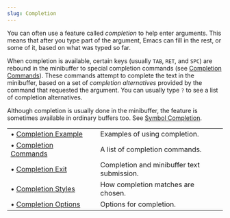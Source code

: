 ```yaml
---
slug: Completion
---
```


You can often use a feature called *completion* to help enter arguments. This means that after you type part of the argument, Emacs can fill in the rest, or some of it, based on what was typed so far.

When completion is available, certain keys (usually `TAB`, `RET`, and `SPC`) are rebound in the minibuffer to special completion commands (see [Completion Commands](/docs/emacs/Completion-Commands)). These commands attempt to complete the text in the minibuffer, based on a set of *completion alternatives* provided by the command that requested the argument. You can usually type `?` to see a list of completion alternatives.

Although completion is usually done in the minibuffer, the feature is sometimes available in ordinary buffers too. See [Symbol Completion](/docs/emacs/Symbol-Completion).

|                                                          |    |                                            |
| :------------------------------------------------------- | -- | :----------------------------------------- |
| • [Completion Example](/docs/emacs/Completion-Example)   |    | Examples of using completion.              |
| • [Completion Commands](/docs/emacs/Completion-Commands) |    | A list of completion commands.             |
| • [Completion Exit](/docs/emacs/Completion-Exit)         |    | Completion and minibuffer text submission. |
| • [Completion Styles](/docs/emacs/Completion-Styles)     |    | How completion matches are chosen.         |
| • [Completion Options](/docs/emacs/Completion-Options)   |    | Options for completion.                    |
